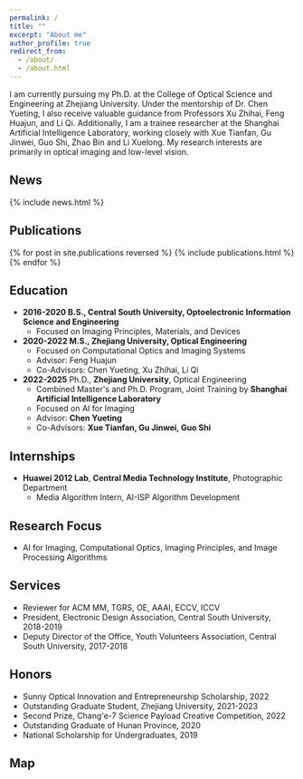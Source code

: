 ```yaml
---
permalink: /
title: ""
excerpt: "About me"
author_profile: true
redirect_from: 
  - /about/
  - /about.html
---
```

I am currently pursuing my Ph.D. at the College of Optical Science and Engineering at Zhejiang University. Under the mentorship of Dr. Chen Yueting, I also receive valuable guidance from Professors Xu Zhihai, Feng Huajun, and Li Qi. Additionally, I am a trainee researcher at the Shanghai Artificial Intelligence Laboratory, working closely with Xue Tianfan, Gu Jinwei, Guo Shi, Zhao Bin and Li Xuelong. My research interests are primarily in optical imaging and low-level vision.

## News
<style style="text/css">
  .news { font-size: 0.75em; }
</style>
{% include news.html %}

## Publications
<style style="text/css">
  .hoverTable {
    width: 85%;
    border-collapse: collapse;
    border: 0px;
  }
  .hoverTable td {
    padding: 7px;
    border: #4e95f4 0px solid;
  }
  .hoverTable tr {
    background: #ffffff;
  }
  .hoverTable tr:hover {
    background-color: #f7f7f7;
  }
</style>
{% for post in site.publications reversed %}
  {% include publications.html %}
{% endfor %}

## Education
<style style="text/css">
  .experiences { font-size: 1em; }
</style>
<div class="experiences">
  <ul>
    <li><b>2016-2020 B.S., Central South University, Optoelectronic Information Science and Engineering</b>
      <ul>
        <li>Focused on Imaging Principles, Materials, and Devices</li>
      </ul>
    </li>
    <li><b>2020-2022 M.S., Zhejiang University, Optical Engineering</b>
      <ul>
        <li>Focused on Computational Optics and Imaging Systems</li>
        <li>Advisor: Feng Huajun</li>
        <li>Co-Advisors: Chen Yueting, Xu Zhihai, Li Qi</li>
      </ul>
    </li>
    <li><b>2022-2025</b> Ph.D., <b>Zhejiang University</b>, Optical Engineering
      <ul>
        <li>Combined Master's and Ph.D. Program, Joint Training by <b>Shanghai Artificial Intelligence Laboratory</b></li>
        <li>Focused on AI for Imaging</li>
        <li>Advisor: <b>Chen Yueting</b></li>
        <li>Co-Advisors: <b>Xue Tianfan, Gu Jinwei, Guo Shi</b></li>
      </ul>
    </li>
  </ul>
</div>

## Internships
<style style="text/css">
  .experiences { font-size: 1em; }
</style>
<div class="experiences">
  <ul>
    <li><b>Huawei 2012 Lab</b>, <b>Central Media Technology Institute</b>, Photographic Department
      <ul>
        <li>Media Algorithm Intern, AI-ISP Algorithm Development</li>
      </ul>
    </li>
  </ul>
</div>

## Research Focus
<style style="text/css">
  .experiences { font-size: 1em; }
</style>
<div class="experiences">
  <ul>
    <li>AI for Imaging, Computational Optics, Imaging Principles, and Image Processing Algorithms</li>
  </ul>
</div>

## Services
<style style="text/css">
  .experiences { font-size: 1em; }
</style>
<div class="experiences">
  <ul>
    <li>Reviewer for ACM MM, TGRS, OE, AAAI, ECCV, ICCV</li>
    <li>President, Electronic Design Association, Central South University, 2018-2019</li>
    <li>Deputy Director of the Office, Youth Volunteers Association, Central South University, 2017-2018</li>
  </ul>
</div>

## Honors
<style style="text/css">
  .experiences { font-size: 1em; }
</style>
<div class="experiences">
  <ul>
    <li>Sunny Optical Innovation and Entrepreneurship Scholarship, 2022</li>
    <li>Outstanding Graduate Student, Zhejiang University, 2021-2023</li>
    <li>Second Prize, Chang'e-7 Science Payload Creative Competition, 2022</li>
    <li>Outstanding Graduate of Hunan Province, 2020</li>
    <li>National Scholarship for Undergraduates, 2019</li>
  </ul>
</div>

## Map
<div align="left">
  <script type="text/javascript" id="clustrmaps" src="//clustrmaps.com/map_v2.js?d=xpVbL44eoe75JcgH_sR2JTn7R5yhjDwmG9mUxpyhOw0&cl=ffffff&w=400"></script>
</div>
